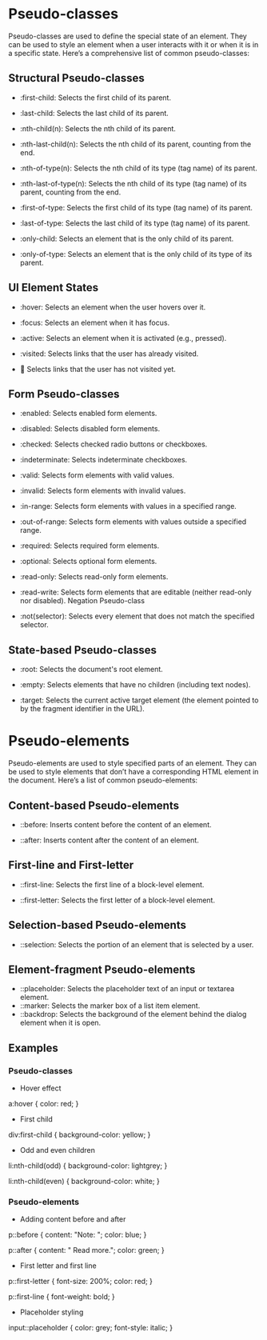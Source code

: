 # Pseudo-classes

Pseudo-classes are used to define the special state of an element. They can be used to style an element when a user interacts with it or when it is in a specific state. Here’s a comprehensive list of common pseudo-classes:

## Structural Pseudo-classes

- :first-child: Selects the first child of its parent.

- :last-child: Selects the last child of its parent.

- :nth-child(n): Selects the nth child of its parent.

- :nth-last-child(n): Selects the nth child of its parent, counting from the end.

- :nth-of-type(n): Selects the nth child of its type (tag name) of its parent.

- :nth-last-of-type(n): Selects the nth child of its type (tag name) of its parent, counting from the end.

- :first-of-type: Selects the first child of its type (tag name) of its parent.

- :last-of-type: Selects the last child of its type (tag name) of its parent.

- :only-child: Selects an element that is the only child of its parent.

- :only-of-type: Selects an element that is the only child of its type of its parent.

## UI Element States

- :hover: Selects an element when the user hovers over it.

- :focus: Selects an element when it has focus.

- :active: Selects an element when it is activated (e.g., pressed).

- :visited: Selects links that the user has already visited.

- :link: Selects links that the user has not visited yet.

## Form Pseudo-classes

- :enabled: Selects enabled form elements.

- :disabled: Selects disabled form elements.

- :checked: Selects checked radio buttons or checkboxes.

- :indeterminate: Selects indeterminate checkboxes.

- :valid: Selects form elements with valid values.

- :invalid: Selects form elements with invalid values.

- :in-range: Selects form elements with values in a specified range.

- :out-of-range: Selects form elements with values outside a specified range.

- :required: Selects required form elements.

- :optional: Selects optional form elements.

- :read-only: Selects read-only form elements.

- :read-write: Selects form elements that are editable
  (neither read-only nor disabled).
  Negation Pseudo-class

- :not(selector): Selects every element that does not match the specified selector.

## State-based Pseudo-classes

- :root: Selects the document's root element.

- :empty: Selects elements that have no children (including text nodes).
- :target: Selects the current active target element (the element pointed to by the fragment identifier in the URL).

# Pseudo-elements

Pseudo-elements are used to style specified parts of an element. They can be used to style elements that don’t have a corresponding HTML element in the document. Here’s a list of common pseudo-elements:

## Content-based Pseudo-elements

- ::before: Inserts content before the content of an element.

- ::after: Inserts content after the content of an element.

## First-line and First-letter

- ::first-line: Selects the first line of a block-level element.

- ::first-letter: Selects the first letter of a block-level element.

## Selection-based Pseudo-elements

- ::selection: Selects the portion of an element that is selected by a user.

## Element-fragment Pseudo-elements

- ::placeholder: Selects the placeholder text of an input or textarea element.
- ::marker: Selects the marker box of a list item element.
- ::backdrop: Selects the background of the element behind the dialog element when it is open.

## Examples

### Pseudo-classes

- Hover effect

a:hover {
color: red;
}

- First child

div:first-child {
background-color: yellow;
}

- Odd and even children

li:nth-child(odd) {
background-color: lightgrey;
}

li:nth-child(even) {
background-color: white;
}

### Pseudo-elements

- Adding content before and after

p::before {
content: "Note: ";
color: blue;
}

p::after {
content: " Read more.";
color: green;
}

- First letter and first line

p::first-letter {
font-size: 200%;
color: red;
}

p::first-line {
font-weight: bold;
}

- Placeholder styling

input::placeholder {
color: grey;
font-style: italic;
}
